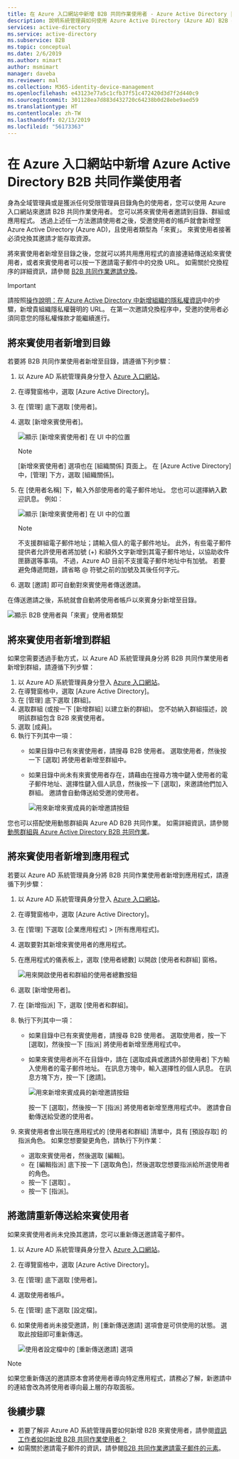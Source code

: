 ```yaml
---
title: 在 Azure 入口網站中新增 B2B 共同作業使用者 - Azure Active Directory | Microsoft Docs
description: 說明系統管理員如何使用 Azure Active Directory (Azure AD) B2B 共同作業，將來自夥伴組織的來賓使用者新增到其目錄。
services: active-directory
ms.service: active-directory
ms.subservice: B2B
ms.topic: conceptual
ms.date: 2/6/2019
ms.author: mimart
author: msmimart
manager: daveba
ms.reviewer: mal
ms.collection: M365-identity-device-management
ms.openlocfilehash: e43123e77a5c1cfb37f51c472420d3d7f2d440c9
ms.sourcegitcommit: 301128ea7d883d432720c64238b0d28ebe9aed59
ms.translationtype: HT
ms.contentlocale: zh-TW
ms.lasthandoff: 02/13/2019
ms.locfileid: "56173363"
---
```

# <a name="add-azure-active-directory-b2b-collaboration-users-in-the-azure-portal"></a>在 Azure 入口網站中新增 Azure Active Directory B2B 共同作業使用者

身為全域管理員或是獲派任何受限管理員目錄角色的使用者，您可以使用 Azure 入口網站來邀請 B2B 共同作業使用者。 您可以將來賓使用者邀請到目錄、群組或應用程式。 透過上述任一方法邀請使用者之後，受邀使用者的帳戶就會新增至 Azure Active Directory (Azure AD)，且使用者類型為「來賓」。 來賓使用者接著必須兌換其邀請才能存取資源。

將來賓使用者新增至目錄之後，您就可以將共用應用程式的直接連結傳送給來賓使用者，或者來賓使用者可以按一下邀請電子郵件中的兌換 URL。 如需關於兌換程序的詳細資訊，請參閱 [B2B 共同作業邀請兌換](redemption-experience.md)。

> [!IMPORTANT]
> 請按照[操作說明：在 Azure Active Directory 中新增組織的隱私權資訊](https://aka.ms/adprivacystatement)中的步驟，新增貴組織隱私權聲明的 URL。 在第一次邀請兌換程序中，受邀的使用者必須同意您的隱私權條款才能繼續進行。 

## <a name="add-guest-users-to-the-directory"></a>將來賓使用者新增到目錄

若要將 B2B 共同作業使用者新增至目錄，請遵循下列步驟：

1. 以 Azure AD 系統管理員身分登入 [Azure 入口網站](https://portal.azure.com)。
2. 在導覽窗格中，選取 [Azure Active Directory]。
3. 在 [管理] 底下選取 [使用者]。
4. 選取 [新增來賓使用者]。

   ![顯示 [新增來賓使用者] 在 UI 中的位置](./media/add-users-administrator/NewGuestUser-Directory.png) 
 
   > [!NOTE]
   > [新增來賓使用者] 選項也在 [組織關係] 頁面上。 在 [Azure Active Directory] 中，[管理] 下方，選取 [組織關係]。

5. 在 [使用者名稱] 下，輸入外部使用者的電子郵件地址。 您也可以選擇納入歡迎訊息。 例如︰

   ![顯示 [新增來賓使用者] 在 UI 中的位置](./media/add-users-administrator/InviteGuest.png) 

    > [!NOTE]
    > 不支援群組電子郵件地址；請輸入個人的電子郵件地址。 此外，有些電子郵件提供者允許使用者將加號 (+) 和額外文字新增到其電子郵件地址，以協助收件匣篩選等事項。 不過，Azure AD 目前不支援電子郵件地址中有加號。 若要避免傳遞問題，請省略 @ 符號之前的加號及其後任何字元。

6. 選取 [邀請] 即可自動對來賓使用者傳送邀請。 
 
在傳送邀請之後，系統就會自動將使用者帳戶以來賓身分新增至目錄。


![顯示 B2B 使用者與「來賓」使用者類型](./media/add-users-administrator/GuestUserType.png)  

## <a name="add-guest-users-to-a-group"></a>將來賓使用者新增到群組
如果您需要透過手動方式，以 Azure AD 系統管理員身分將 B2B 共同作業使用者新增到群組，請遵循下列步驟：

1. 以 Azure AD 系統管理員身分登入 [Azure 入口網站](https://portal.azure.com)。
2. 在導覽窗格中，選取 [Azure Active Directory]。
3. 在 [管理] 底下選取 [群組]。
4. 選取群組 (或按一下 [新增群組] 以建立新的群組)。 您不妨納入群組描述，說明該群組包含 B2B 來賓使用者。
5. 選取 [成員]。 
6. 執行下列其中一項：
   - 如果目錄中已有來賓使用者，請搜尋 B2B 使用者。 選取使用者，然後按一下 [選取] 將使用者新增至群組中。
   - 如果目錄中尚未有來賓使用者存在，請藉由在搜尋方塊中鍵入使用者的電子郵件地址、選擇性鍵入個人訊息，然後按一下 [選取]，來邀請他們加入群組。 邀請會自動傳送給受邀的使用者。
     
     ![用來新增來賓成員的新增邀請按鈕](./media/add-users-administrator/GroupInvite.png)
   
您也可以搭配使用動態群組與 Azure AD B2B 共同作業。 如需詳細資訊，請參閱[動態群組與 Azure Active Directory B2B 共同作業](use-dynamic-groups.md)。

## <a name="add-guest-users-to-an-application"></a>將來賓使用者新增到應用程式

若要以 Azure AD 系統管理員身分將 B2B 共同作業使用者新增到應用程式，請遵循下列步驟：

1. 以 Azure AD 系統管理員身分登入 [Azure 入口網站](https://portal.azure.com)。
2. 在導覽窗格中，選取 [Azure Active Directory]。
3. 在 [管理] 下選取 [企業應用程式] > [所有應用程式]。
4. 選取要對其新增來賓使用者的應用程式。
5. 在應用程式的儀表板上，選取 [使用者總數] 以開啟 [使用者和群組] 窗格。

    ![用來開啟使用者和群組的使用者總數按鈕](./media/add-users-administrator/AppUsersAndGroups.png)

6. 選取 [新增使用者]。
7. 在 [新增指派] 下，選取 [使用者和群組]。
8. 執行下列其中一項：
   - 如果目錄中已有來賓使用者，請搜尋 B2B 使用者。 選取使用者，按一下 [選取]，然後按一下 [指派] 將使用者新增至應用程式中。
   - 如果來賓使用者尚不在目錄中，請在 [選取成員或邀請外部使用者] 下方輸入使用者的電子郵件地址。 在訊息方塊中，輸入選擇性的個人訊息。 在訊息方塊下方，按一下 [邀請]。
           
       ![用來新增來賓成員的新增邀請按鈕](./media/add-users-administrator/AppInviteUsers.png)
   
      按一下 [選取]，然後按一下 [指派] 將使用者新增至應用程式中。 邀請會自動傳送給受邀的使用者。

9. 來賓使用者會出現在應用程式的 [使用者和群組] 清單中，具有 [預設存取] 的指派角色。 如果您想要變更角色，請執行下列作業：
   - 選取來賓使用者，然後選取 [編輯]。 
   - 在 [編輯指派] 底下按一下 [選取角色]，然後選取您想要指派給所選使用者的角色。
   - 按一下 [選取] 。
   - 按一下 [指派]。
 
## <a name="resend-invitations-to-guest-users"></a>將邀請重新傳送給來賓使用者

如果來賓使用者尚未兌換其邀請，您可以重新傳送邀請電子郵件。

1. 以 Azure AD 系統管理員身分登入 [Azure 入口網站](https://portal.azure.com)。
2. 在導覽窗格中，選取 [Azure Active Directory]。
3. 在 [管理] 底下選取 [使用者]。
5. 選取使用者帳戶。
6. 在 [管理] 底下選取 [設定檔]。
7. 如果使用者尚未接受邀請，則 [重新傳送邀請] 選項會是可供使用的狀態。 選取此按鈕即可重新傳送。

   ![使用者設定檔中的 [重新傳送邀請] 選項](./media/add-users-administrator/Resend-Invitation.png)

> [!NOTE]
> 如果您重新傳送的邀請原本會將使用者導向特定應用程式，請務必了解，新邀請中的連結會改為將使用者導向最上層的存取面板。

## <a name="next-steps"></a>後續步驟

- 若要了解非 Azure AD 系統管理員要如何新增 B2B 來賓使用者，請參閱[資訊工作者如何新增 B2B 共同作業使用者？](add-users-information-worker.md)
- 如需關於邀請電子郵件的資訊，請參閱[B2B 共同作業邀請電子郵件的元素](invitation-email-elements.md)。

